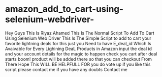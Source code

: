 # amazon_add_to_cart-using-selenium-webdriver-
Hey Guys This Is Riyaz Ahamed 
This Is The Normal Script To Add To Cart  Using Selenium Web Driver
This Is The Simple Script to add to cart your favorite lightning deals 
for this just you Need to have E_deal_id Which Is Avaivable for Every Lighining DeaL Products in Amazon 
input the deal id and your account details for the magic to happen 
check you cart after deal starts boom! product will be added there so that you can checkout From There 
Hope This WILL BE HELPFULL FOR you 
do vote up if you like this script
please contact me if you have any doubts Contact me



